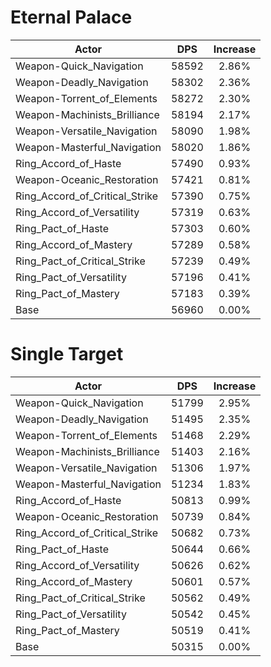 # Eternal Palace
| Actor | DPS | Increase |
|---|:---:|:---:|
|Weapon-Quick_Navigation|58592|2.86%|
|Weapon-Deadly_Navigation|58302|2.36%|
|Weapon-Torrent_of_Elements|58272|2.30%|
|Weapon-Machinists_Brilliance|58194|2.17%|
|Weapon-Versatile_Navigation|58090|1.98%|
|Weapon-Masterful_Navigation|58020|1.86%|
|Ring_Accord_of_Haste|57490|0.93%|
|Weapon-Oceanic_Restoration|57421|0.81%|
|Ring_Accord_of_Critical_Strike|57390|0.75%|
|Ring_Accord_of_Versatility|57319|0.63%|
|Ring_Pact_of_Haste|57303|0.60%|
|Ring_Accord_of_Mastery|57289|0.58%|
|Ring_Pact_of_Critical_Strike|57239|0.49%|
|Ring_Pact_of_Versatility|57196|0.41%|
|Ring_Pact_of_Mastery|57183|0.39%|
|Base|56960|0.00%|

# Single Target
| Actor | DPS | Increase |
|---|:---:|:---:|
|Weapon-Quick_Navigation|51799|2.95%|
|Weapon-Deadly_Navigation|51495|2.35%|
|Weapon-Torrent_of_Elements|51468|2.29%|
|Weapon-Machinists_Brilliance|51403|2.16%|
|Weapon-Versatile_Navigation|51306|1.97%|
|Weapon-Masterful_Navigation|51234|1.83%|
|Ring_Accord_of_Haste|50813|0.99%|
|Weapon-Oceanic_Restoration|50739|0.84%|
|Ring_Accord_of_Critical_Strike|50682|0.73%|
|Ring_Pact_of_Haste|50644|0.66%|
|Ring_Accord_of_Versatility|50626|0.62%|
|Ring_Accord_of_Mastery|50601|0.57%|
|Ring_Pact_of_Critical_Strike|50562|0.49%|
|Ring_Pact_of_Versatility|50542|0.45%|
|Ring_Pact_of_Mastery|50519|0.41%|
|Base|50315|0.00%|
